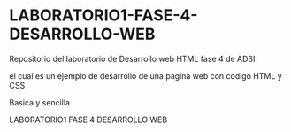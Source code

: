 # LABORATORIO1-FASE-4-DESARROLLO-WEB

Repositorio del laboratorio de Desarrollo web HTML fase 4 de ADSI

el cual es un ejemplo de desarrollo de una pagina web con codigo HTML y CSS

Basica y sencilla

LABORATORIO1 FASE 4 DESARROLLO WEB

